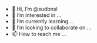 - 👋 Hi, I’m @sudbnsl
- 👀 I’m interested in ...
- 🌱 I’m currently learning ...
- 💞️ I’m looking to collaborate on ...
- 📫 How to reach me ...

<!---
sudbnsl/sudbnsl is a ✨ special ✨ repository because its `README.md` (this file) appears on your GitHub profile.
You can click the Preview link to take a look at your changes.
--->
